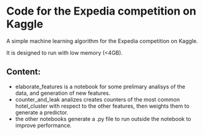# Code for the Expedia competition on Kaggle

A simple machine learning algorithm for the Expedia competition on Kaggle.

It is designed to run with low memory (<4GB).

## Content:

- elaborate_features is a notebook for some prelimary analisys of the data, and generation of new features.
- counter_and_leak analizes creates counters of the most common hotel_cluster with respect to the other features, then weights them to generate a predictor. 
- the other notebooks generate a .py file to run outside the notebook to improve performance.
